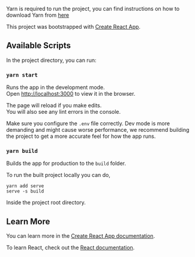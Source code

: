 Yarn is required to run the project, you can find instructions on how to download Yarn from [here](https://yarnpkg.com/en/docs/install#debian-stable)


This project was bootstrapped with [Create React App](https://github.com/facebook/create-react-app).

## Available Scripts

In the project directory, you can run:

### `yarn start`

Runs the app in the development mode.<br />
Open [http://localhost:3000](http://localhost:3000) to view it in the browser.

The page will reload if you make edits.<br />
You will also see any lint errors in the console.

Make sure you configure the `.env` file correctly. Dev mode is more demanding and might cause worse performance, we recommend building the project to get a more accurate feel for how the app runs.

### `yarn build`

Builds the app for production to the `build` folder.<br />

To run the built project locally you can do,
```
yarn add serve
serve -s build
```
Inside the project root directory.

## Learn More

You can learn more in the [Create React App documentation](https://facebook.github.io/create-react-app/docs/getting-started).

To learn React, check out the [React documentation](https://reactjs.org/).
